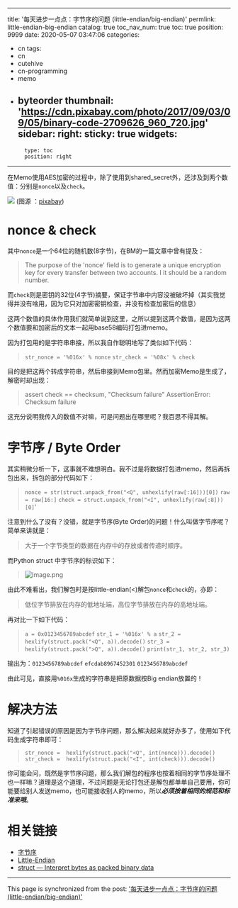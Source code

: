 
---
title: '每天进步一点点：字节序的问题  (little-endian/big-endian)'
permlink: little-endian-big-endian
catalog: true
toc_nav_num: true
toc: true
position: 9999
date: 2020-05-07 03:47:06
categories:
- cn
tags:
- cn
- cutehive
- cn-programming
- memo
- byteorder
thumbnail: 'https://cdn.pixabay.com/photo/2017/09/03/09/05/binary-code-2709626_960_720.jpg'
sidebar:
    right:
        sticky: true
widgets:
    -
        type: toc
        position: right
---


在Memo使用AES加密的过程中，除了使用到shared_secret外，还涉及到两个数值：分别是`nonce`以及`check`。

![](https://cdn.pixabay.com/photo/2017/09/03/09/05/binary-code-2709626_960_720.jpg)
(图源 ：[pixabay](https://pixabay.com/))

# nonce & check

其中`nonce`是一个64位的随机数(8字节)，在BM的一篇文章中曾有提及：
>The purpose of the 'nonce' field is to generate a unique encryption key for every transfer between two accounts. I it should be a random number.

而`check`则是密钥的32位(4字节)摘要，保证字节串中内容没被破坏掉（其实我觉得并没有啥用，因为它只对加密密钥检查，并没有检查加密后的信息）

这两个数值的具体作用我们就简单说到这里，之所以提到这两个数值，是因为这两个数值要和加密后的文本一起用base58编码打包进memo。

因为打包用的是字符串串接，所以我自作聪明地写了类似如下代码：
>`str_nonce = '%016x' % nonce`
>`str_check = '%08x' % check`

目的是把这两个转成字符串，然后串接到Memo包里。然而加密Memo是生成了，解密时却出现：
>    assert check == checksum, "Checksum failure"
>  AssertionError: Checksum failure

这充分说明我传入的数值不对嘛，可是问题出在哪里呢？我百思不得其解。

# 字节序 / Byte Order

其实稍微分析一下，这事就不难想明白。我不过是将数据打包进memo，然后再拆包出来，拆包的部分代码如下：
>`nonce = str(struct.unpack_from("<Q", unhexlify(raw[:16]))[0])`
>`raw = raw[16:]`
>`check = struct.unpack_from("<I", unhexlify(raw[:8]))[0]`'

注意到什么了没有？没错，就是字节序(Byte Order)的问题！什么叫做字节序呢？简单来讲就是：
>大于一个字节类型的数据在内存中的存放或者传递时顺序。

而Python  struct 中字节序的标识如下：
>![image.png](https://images.hive.blog/DQmboAJMEgE1YFu54a2uxeD54J6gvQLiBjxkR9XaM6Wb1WJ/image.png)

由此不难看出，我们解包时是按little-endian(<)解包`nonce`和`check`的，亦即：
>低位字节排放在内存的低地址端，高位字节排放在内存的高地址端。

再对比一下如下代码：
>`a = 0x0123456789abcdef`
>`str_1 = '%016x' % a`
>`str_2 = hexlify(struct.pack("<Q", a)).decode()`
>`str_3 = hexlify(struct.pack(">Q", a)).decode()`
>`print(str_1, str_2, str_3)`

输出为：`0123456789abcdef` `efcdab8967452301` `0123456789abcdef`

由此可见，直接用`%016x`生成的字符串是把原数据按Big endian放置的！

# 解决方法

知道了引起错误的原因是因为字节序问题，那么解决起来就好办多了，使用如下代码生成字符串即可：
>`str_nonce =  hexlify(struct.pack("<Q", int(nonce))).decode()`
>`str_check =  hexlify(struct.pack("<I", int(check))).decode()`

你可能会问，既然是字节序问题，那么我们解包的程序也按着相同的字节序处理不也一样嘛？道理是这个道理，不过问题是无论打包还是解包都单单自己要用，你可能要给别人发送memo，也可能接收别人的memo，所以***必须按着相同的规范和标准来哦***。


# 相关链接

* [字节序](https://baike.baidu.com/item/%E5%AD%97%E8%8A%82%E5%BA%8F)
* [Little-Endian](https://baike.baidu.com/item/Little-Endian/4118225)
* [struct — Interpret bytes as packed binary data](https://docs.python.org/3.8/library/struct.html)

- - -

This page is synchronized from the post: ['每天进步一点点：字节序的问题  (little-endian/big-endian)'](https://steemit.com/@oflyhigh/little-endian-big-endian)
